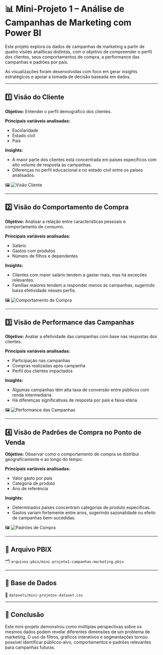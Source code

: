 # 📊 Mini-Projeto 1 – Análise de Campanhas de Marketing com Power BI

Este projeto explora os dados de campanhas de marketing a partir de quatro visões analíticas distintas, com o objetivo de compreender o perfil dos clientes, seus comportamentos de compra, a performance das campanhas e padrões por país.

As visualizações foram desenvolvidas com foco em gerar insights estratégicos e apoiar a tomada de decisão baseada em dados.

---

## 1️⃣ Visão do Cliente

**Objetivo:** Entender o perfil demográfico dos clientes.

**Principais variáveis analisadas:**
- Escolaridade
- Estado civil
- País

**Insights:**
- A maior parte dos clientes está concentrada em países específicos com alto volume de resposta às campanhas.
- Diferenças no perfil educacional e no estado civil entre os países analisados.

🖼️ ![Visão Cliente](../thumbnails/231252.png)

---

## 2️⃣ Visão do Comportamento de Compra

**Objetivo:** Analisar a relação entre características pessoais e comportamento de consumo.

**Principais variáveis analisadas:**
- Salário
- Gastos com produtos
- Número de filhos e dependentes

**Insights:**
- Clientes com maior salário tendem a gastar mais, mas há exceções relevantes.
- Famílias maiores tendem a responder menos às campanhas, sugerindo baixa efetividade nesses perfis.

🖼️ ![Comportamento de Compra](../thumbnails/231318.png)

---

## 3️⃣ Visão de Performance das Campanhas

**Objetivo:** Avaliar a efetividade das campanhas com base nas respostas dos clientes.

**Principais variáveis analisadas:**
- Participação nas campanhas
- Compras realizadas após campanha
- Perfil dos clientes impactados

**Insights:**
- Algumas campanhas têm alta taxa de conversão entre públicos com renda intermediária.
- Há diferenças significativas de resposta por país e faixa etária.

🖼️ ![Performance das Campanhas](../thumbnails/231342.png)

---

## 4️⃣ Visão de Padrões de Compra no Ponto de Venda

**Objetivo:** Observar como o comportamento de compra se distribui geograficamente e ao longo do tempo.

**Principais variáveis analisadas:**
- Valor gasto por país
- Categoria de produto
- Ano de referência

**Insights:**
- Determinados países concentram categorias de produto específicas.
- Gastos variam fortemente entre anos, sugerindo sazonalidade ou efeito de campanhas bem-sucedidas.

🖼️ ![Padrões de Compra](../thumbnails/231358.png)

---

## 📁 Arquivo PBIX

🗂️ `arquivos-pbix/mini-projeto1-campanhas-marketing.pbix`

---

## 📄 Base de Dados

📂 `datasets/mini-projetos-dataset.csv`

---

## 🧠 Conclusão

Este mini-projeto demonstrou como múltiplas perspectivas sobre os mesmos dados podem revelar diferentes dimensões de um problema de marketing. O uso de filtros, gráficos interativos e segmentações tornou possível identificar públicos-alvo, comportamentos e padrões relevantes para campanhas futuras.

